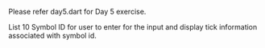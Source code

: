 Please refer day5.dart for Day 5 exercise.

List 10 Symbol ID for user to enter for the input and display tick information associated with symbol id.
